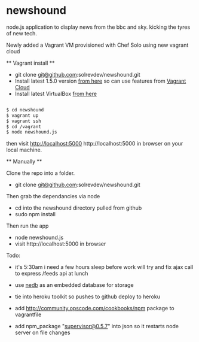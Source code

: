 newshound
=========

node.js application to display news from the bbc and sky. kicking the tyres of new tech.

Newly added a Vagrant VM provisioned with Chef Solo using new vagrant cloud



** Vagrant install **

 * git clone git@github.com:solrevdev/newshound.git
 * Install latest 1.5.0 version [from here](http://www.vagrantup.com/downloads.html) so can use features from [Vagrant Cloud](https://www.vagrantcloud.com/)
 * Install latest VirtualBox [from here](https://www.virtualbox.org/wiki/Downloads) 
 
```bash

$ cd newshound
$ vagrant up
$ vagrant ssh
$ cd /vagrant
$ node newshound.js 
```
then visit [http://localhost:5000](http://localhost:5000) http://localhost:5000 in browser on your local machine.
 

** Manually **

Clone the repo into a folder. 

*  git clone git@github.com:solrevdev/newshound.git

Then grab the dependancies via node

* cd into the newshound directory pulled from github
* sudo npm install

Then run the app

* node newshound.js 
* visit http://localhost:5000 in browser

Todo:

* it's 5:30am i need a few hours sleep before work will try and fix ajax call to express /feeds api at lunch
* use [nedb](https://github.com/solrevdev/nedb) as an embedded database for storage
* tie into heroku toolkit so pushes to github deploy to heroku

* add http://community.opscode.com/cookbooks/npm package to vagrantfile
* add npm_package "supervisor@0.5.7" into json so it restarts node server on file changes



